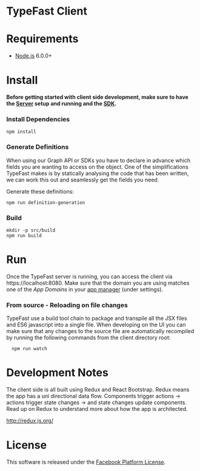 # TypeFast Client

# Requirements

* [Node.js](https://nodejs.org/) 6.0.0+

# Install

**Before getting started with client side development, make sure to have the [Server](../server/README.md) setup and running and the [SDK](../sdk/README.md).**

### Install Dependencies

    npm install

### Generate Definitions

When using our Graph API or SDKs you have to declare in advance which fields you are wanting to access on the object. One of the simplifications TypeFast makes is by statically analysing the code that has been written, we can work this out and seamlessly get the fields you need.

Generate these definitions:

    npm run definition-generation

### Build

    mkdir -p src/build
    npm run build

# Run

Once the TypeFast server is running, you can access the client via https://localhost:8080. Make sure that the domain you are using matches one of the *App Domains* in your [app manager](https://developers.facebook.com/apps/) (under settings).

### From source - Reloading on file changes

TypeFast use a build tool chain to package and transpile all the JSX files and ES6 javascript into a single file. When developing on the UI you can make sure that any changes to the source file are automatically recompiled by running the following commands from the client directory root:

```
  npm run watch
```

# Development Notes

The client side is all built using Redux and React Bootstrap. Redux means the app has a uni directional data flow. Components trigger actions -> actions trigger state changes -> and state changes update components. Read up on Redux to understand more about how the app is architected.

http://redux.js.org/

# License

This software is released under the [Facebook Platform License](https://github.com/facebook/typefast/blob/master/LICENSE).
